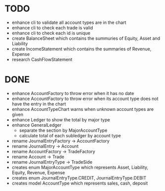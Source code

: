 # TODO
- enhance cli to validate all account types are in the chart
- enhance cli to check each trade is valid
- enhance cli to check each id is unique
- create BalanceSheet which contains the summuries of Equity, Asset and Liability
- create IncomeStatement which contains the summaries of Revenue, Expense
- research CashFlowStatement

# DONE
- enhance AccountFactory to throw error when it has no date
- enhance AccountFactory to throw error when its account type does not have the entry in the chart
- enhance AccountTypeChart warns when unknown account types are given
- enhance Ledger to show the total by major type
- enhance GeneralLedger
  - separate the section by MajorAccountType
  - calculate total of each subledger by account type
- rename JournalEntryFactory -> AccountFactory
- rename JournalEntry -> Account
- rename AccountFactory -> TradeFactory
- rename Account -> Trade
- rename JournalEntryType -> TradeSide
- creates enum MajorAccountType which represents Asset, Liability, Equity, Revenue, Expense
- creates enum JournalEntryType.CREDIT, JournalEntryType.DEBIT
- creates model AccountType which represents sales, cash, deposit
